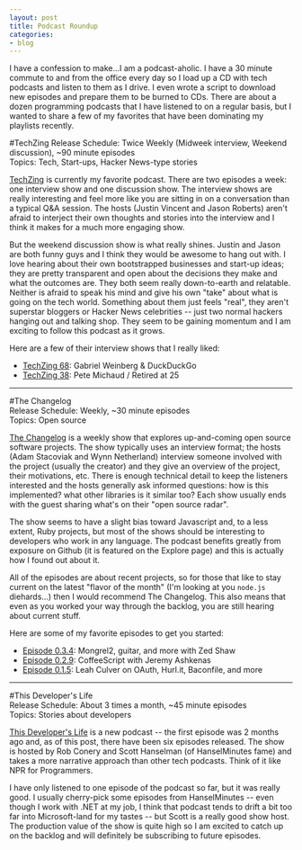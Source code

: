 ```yaml
---
layout: post
title: Podcast Roundup
categories:
- blog
---
```


I have a confession to make...I am a podcast-aholic.  I have a 30 minute commute to and from the office every day
so I load up a CD with tech podcasts and listen to them as I drive.  I even wrote a script to download
new episodes and prepare them to be burned to CDs.  There are about a dozen programming podcasts that I have listened
to on a regular basis, but I wanted to share a few of my favorites that have been dominating my playlists recently.

#TechZing
Release Schedule: Twice Weekly (Midweek interview, Weekend discussion), ~90 minute episodes   
Topics: Tech, Start-ups, Hacker News-type stories   
   
[TechZing](http://techzinglive.com/) is currently my favorite podcast.  There are two episodes a 
week: one interview show and one discussion show.  The interview shows are really interesting and feel more like you are
sitting in on a conversation than a typical Q&A session.  The hosts (Justin Vincent and Jason Roberts) aren't afraid to
interject their own thoughts and stories into the interview and I think it makes for a much more engaging show.

But the weekend discussion show is what really shines.  Justin and Jason are both funny guys and I think they would be 
awesome to hang out with.  I love hearing about their own bootstrapped businesses and start-up ideas; they are pretty 
transparent and open about the decisions they make and what the outcomes are.  They both seem really down-to-earth and 
relatable.  Neither is afraid to speak his mind and give his own "take" about what is going on the tech world.  Something 
about them just feels "real", they aren't superstar bloggers or Hacker News celebrities -- just two normal hackers 
hanging out and talking shop.  They seem to be gaining momentum and I am exciting to follow this podcast as it grows.

Here are a few of their interview shows that I really liked:  

 - [TechZing 68](http://techzinglive.com/page/423/techzing-68-gabriel-weinberg-duckduckgo): Gabriel Weinberg & DuckDuckGo
 - [TechZing 38](http://techzinglive.com/page/187/techzing-38-pete-michaud-retired-at-25): Pete Michaud / Retired at 25   

     
---
   
#The Changelog   
Release Schedule: Weekly, ~30 minute episodes   
Topics: Open source   
   
[The Changelog](http://thechangelog.com/) is a weekly show that explores up-and-coming open source software projects.
The show typically uses an interview format; the hosts (Adam Stacoviak and Wynn Netherland) interview someone involved
with the project (usually the creator) and they give an overview of the project, their motivations, etc.  There is 
enough technical detail to keep the listeners interested and the hosts generally ask informed questions: how is this
implemented? what other libraries is it similar too?  Each show usually ends with the guest sharing what's on their
"open source radar".

The show seems to have a slight bias toward Javascript and, to a less extent, Ruby projects, but most of the shows should be
interesting to developers who work in any language.  The podcast benefits greatly from exposure on Github (it is featured
on the Explore page) and this is actually how I found out about it.

All of the episodes are about recent projects, so for those that like to stay current on the latest "flavor of
the month" (I'm looking at you `node.js` diehards...) then I would recommend The Changelog.  This also means that even
as you worked your way through the backlog, you are still hearing about current stuff.

Here are some of my favorite episodes to get you started:  

 - [Episode 0.3.4](http://thechangelog.com/post/1087757312/episode-0-3-4-mongrel2-guitar-and-more-with-zed-shaw): Mongrel2, guitar, and more with Zed Shaw
 - [Episode 0.2.9](http://thechangelog.com/post/849754840/episode-0-2-9-coffeescript-with-jeremy-ashkenas): CoffeeScript with Jeremy Ashkenas
 - [Episode 0.1.5](http://thechangelog.com/post/415433641/episode-0-1-5-leah-culver-on-oauth-hurl-it-baconfile-and): Leah Culver on OAuth, Hurl.it, Baconfile, and more   

    
---
   
#This Developer's Life   
Release Schedule: About 3 times a month, ~45 minute episodes   
Topics: Stories about developers   
   
[This Developer's Life](http://thisdeveloperslife.com/) is a new podcast -- the first episode was 2 months ago
and, as of this post, there have been six episodes released.  The show is hosted by Rob Conery and Scott Hanselman (of HanselMinutes
fame) and takes a more narrative approach than other tech podcasts.  Think of it like NPR for Programmers.  

I have only listened to one episode of the podcast so far, but it was really good.  I usually cherry-pick some episodes from HanselMinutes
-- even though I work with .NET at my job, I think that podcast tends to drift a bit too far into Microsoft-land for my tastes -- but Scott 
is a really good show host.  The production value of the show is quite high so I am excited to catch up on the backlog and 
will definitely be subscribing to future episodes.
